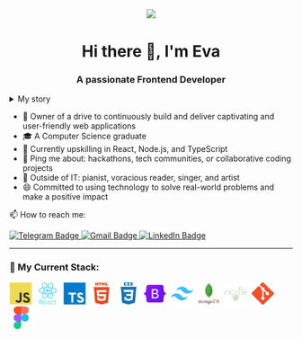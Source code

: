 <div align="center">
  <img src="https://i.giphy.com/media/v1.Y2lkPTc5MGI3NjExZDF0eXBzOXNtcHVmeW81enRqZXkxY3docmhiZ3RyNGY4dWh5aDN6ZSZlcD12MV9pbnRlcm5hbF9naWZfYnlfaWQmY3Q9cw/paTz7UZbPfTZFRYnnB/giphy.gif" width="200"/>
</div>
<h1 align="center">Hi there 👋, I'm Eva</h1>
<h3 align="center">A passionate Frontend Developer</h3>

<details>
<summary>My story</summary>
  
> * Throughout my academic journey and early career, I've actively worked on various projects and with exceptional teams,<br>
> even managed to serve as a Microsoft Student Partner and participate in and win hackathons! <br>
>
> * In my free time, I've been consistently engaging in open-source and freelance web development projects, <br>
> further fueling my love for crafting exceptional web experiences and expanding my practical knowledge.<br>
>
> * These diverse experiences have honed my **problem-solving, teamwork, adaptability, and ability to stay updated with the latest technologies**.
>
> * I'm **always eager to take on new challenges**, which drives me to continuously learn and improve!<br>
> If you're seeking a proactive, analytical, and creative person to elevate your project,<br>
> I'm ready to contribute my experience and skills!
> 
> * **Let's collaborate and bring your ideas to life!**

</details>

* 🏢 Owner of a drive to continuously build and deliver captivating and user-friendly web applications
* 🎓 A Computer Science graduate
* 🌱 Currently upskilling in React, Node.js, and TypeScript
* 💬 Ping me about: hackathons, tech communities, or collaborative coding projects
* 💜 Outside of IT: pianist, voracious reader, singer, and artist
* 😄 Committed to using technology to solve real-world problems and make a positive impact

📫 How to reach me: 

<a href="https://t.me/evokss">
    <img src="https://img.shields.io/badge/Telegram-2CA5E0?style=for-the-badge&logo=telegram&logoColor=white" alt="Telegram Badge"/>
</a> 

<a href="mailto:ekoss.prog@gmail.com">
    <img src="https://img.shields.io/badge/Gmail-D14836?style=for-the-badge&logo=gmail&logoColor=white" alt="Gmail Badge"/>
</a>

<a href="https://www.linkedin.com/in/evakoss/">
    <img src="https://img.shields.io/badge/LinkedIn-blue?style=for-the-badge&logo=linkedin&logoColor=white" alt="LinkedIn Badge"/>
</a> 

---

### :pushpin: My Current Stack:
<div>
  <img src="https://github.com/devicons/devicon/blob/master/icons/javascript/javascript-original.svg" title="JavaScript" alt="JavaScript" width="40" height="40"/>&nbsp;
  <img src="https://github.com/devicons/devicon/blob/master/icons/react/react-original-wordmark.svg" title="React" alt="React" width="40" height="40"/>&nbsp;
  <img src="https://github.com/devicons/devicon/blob/master/icons/typescript/typescript-original.svg" title="typescript" alt="typescript" width="40" height="40"/>&nbsp;
  <img src="https://github.com/devicons/devicon/blob/master/icons/html5/html5-plain-wordmark.svg" title="HTML5" alt="HTML" width="40" height="40"/>&nbsp;
  <img src="https://github.com/devicons/devicon/blob/master/icons/css3/css3-plain-wordmark.svg"  title="CSS3" alt="CSS" width="40" height="40"/>&nbsp;
  <img src="https://github.com/devicons/devicon/blob/master/icons/bootstrap/bootstrap-original.svg"  title="bootstrap" alt="bootstrap" width="40" height="40"/>&nbsp;
  <img src="https://github.com/devicons/devicon/blob/master/icons/tailwindcss/tailwindcss-original.svg"  title="TailwindCSS" alt="tailwindcss" width="40" height="40"/>&nbsp;
  <img src="https://github.com/devicons/devicon/blob/master/icons/mongodb/mongodb-original-wordmark.svg" title="MongoDB"  alt="MongoDB" width="40" height="40"/>&nbsp;
  <img src="https://github.com/devicons/devicon/blob/master/icons/nodejs/nodejs-line-wordmark.svg" title="NodeJS" alt="NodeJS" width="40" height="40"/>&nbsp;
  <img src="https://github.com/devicons/devicon/blob/master/icons/git/git-original.svg" title="Git" alt="Git" width="40" height="40"/>
  <img src="https://github.com/devicons/devicon/blob/master/icons/figma/figma-original.svg" title="figma" alt="figma" width="40" height="40"/>
</div>
